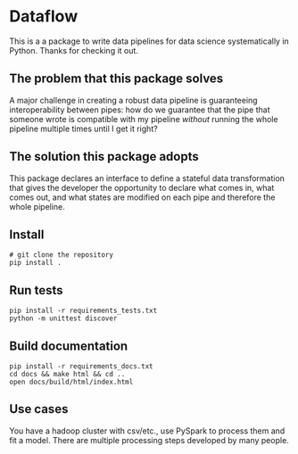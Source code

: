# Dataflow

This is a a package to write data pipelines for data science systematically in Python.
Thanks for checking it out.

## The problem that this package solves

A major challenge in creating a robust data pipeline is guaranteeing interoperability between
pipes: how do we guarantee that the pipe that someone wrote is compatible
with my pipeline *without* running the whole pipeline multiple times until I get it right?

## The solution this package adopts
 
This package declares an interface to define a stateful data transformation that gives 
the developer the opportunity to declare what comes in, what comes out, and what states are modified
on each pipe and therefore the whole pipeline.

## Install 

    # git clone the repository
    pip install .

## Run tests

    pip install -r requirements_tests.txt
    python -m unittest discover

## Build documentation

    pip install -r requirements_docs.txt
    cd docs && make html && cd ..
    open docs/build/html/index.html

## Use cases

You have a hadoop cluster with csv/etc., use PySpark to process them
and fit a model. There are multiple processing steps developed by many people.
